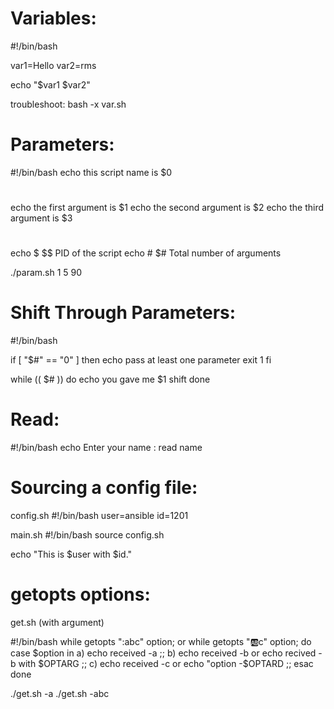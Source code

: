 Variables:
============

#!/bin/bash

var1=Hello
var2=rms

echo "$var1 $var2"

troubleshoot: bash -x var.sh

Parameters:
===========
#!/bin/bash
echo this script name is $0
#
echo the first argument is $1
echo the second argument is $2
echo the third argument is $3
#
echo \$ $$ PID of the script
echo \# $# Total number of arguments

./param.sh 1 5 90



Shift Through Parameters:
=========================
#!/bin/bash

if [ "$#" == "0" ]
 then
  echo pass at least one parameter
  exit 1
fi

while (( $# ))
 do
  echo you gave me $1
  shift
done

Read:
=====

#!/bin/bash
echo Enter your name :
read name

Sourcing a config file:
=======================
config.sh
#!/bin/bash
user=ansible
id=1201

main.sh
#!/bin/bash
source config.sh

echo "This is $user with $id."


getopts options:
===================
get.sh (with argument)

#!/bin/bash
while getopts ":abc" option; or while getopts ":ab:c" option;
do
 case $option in
 a)
  echo received -a
  ;;
 b)
  echo received -b or echo recived -b with $OPTARG
  ;;
 c)
  echo received -c or echo "option -$OPTARD
  ;;
esac
done

./get.sh -a
./get.sh -abc

